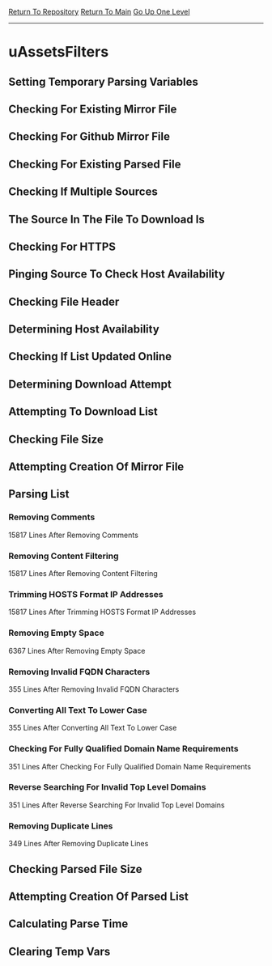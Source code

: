 [Return To Repository](https://github.com/deathbybandaid/piholeparser/)
[Return To Main](https://github.com/deathbybandaid/piholeparser/blob/master/RecentRunLogs/Mainlog.md)
[Go Up One Level](https://github.com/deathbybandaid/piholeparser/blob/master/RecentRunLogs/TopLevelScripts/30-Processing-External-Blacklists.md)
____________________________________
# uAssetsFilters
## Setting Temporary Parsing Variables
## Checking For Existing Mirror File
## Checking For Github Mirror File
## Checking For Existing Parsed File
## Checking If Multiple Sources
## The Source In The File To Download Is
## Checking For HTTPS
## Pinging Source To Check Host Availability
## Checking File Header
## Determining Host Availability
## Checking If List Updated Online
## Determining Download Attempt
## Attempting To Download List
## Checking File Size
## Attempting Creation Of Mirror File
## Parsing List
### Removing Comments
15817 Lines After Removing Comments
### Removing Content Filtering
15817 Lines After Removing Content Filtering
### Trimming HOSTS Format IP Addresses
15817 Lines After Trimming HOSTS Format IP Addresses
### Removing Empty Space
6367 Lines After Removing Empty Space
### Removing Invalid FQDN Characters
355 Lines After Removing Invalid FQDN Characters
### Converting All Text To Lower Case
355 Lines After Converting All Text To Lower Case
### Checking For Fully Qualified Domain Name Requirements
351 Lines After Checking For Fully Qualified Domain Name Requirements
### Reverse Searching For Invalid Top Level Domains
351 Lines After Reverse Searching For Invalid Top Level Domains
### Removing Duplicate Lines
349 Lines After Removing Duplicate Lines
## Checking Parsed File Size
## Attempting Creation Of Parsed List
## Calculating Parse Time
## Clearing Temp Vars
